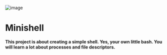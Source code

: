 ![image](https://github.com/diogo-adao/libft/assets/142692185/63ed68a2-74a6-4958-8d49-bf8d36a2d98e)

# Minishell
**This project is about creating a simple shell. Yes, your own little bash. You will learn a lot about processes and file descriptors.**
